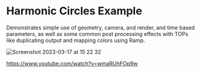 # Harmonic Circles Example

Demonstrates simple use of geometry, camera, and render, and time based parameters, as well as some common post processing effects with TOPs like duplicating output and mapping colors using Ramp.

![Screenshot 2023-03-17 at 15 22 32](https://user-images.githubusercontent.com/3166481/225947780-7751597f-ce37-40bb-8ea3-41f01b6c93bf.png)

https://www.youtube.com/watch?v=wmaRUhFOp9w
